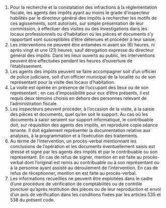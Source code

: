 1) Pour la recherche et la constatation des infractions à la réglementation fiscale, les agents des impôts ayant au moins le grade d’inspecteur habilités par le directeur général des impôts à rechercher les motifs de ces agissements, sont autorisés, sur simple présentation de leur commission, à effectuer des visites ou des investigations dans les locaux professionnels ou d’habitation où les pièces et documents s’y rapportant sont susceptibles d’être détenues et procéder à leur saisie.
2) Les interventions ne peuvent être entamées ni avant six (6) heures, ni après vingt et
une (21) heures, sauf dérogation expresse du directeur général des impôts. Dans les lieux ouverts au public, les interventions peuvent être effectuées pendant les heures d’ouverture de l’établissement.
3) Les agents des impôts peuvent se faire accompagner soit d’un officier de police
judiciaire, soit d’un officier municipal de la localité ou de son représentant pour la visite des locaux d’habitation.
4) La visite est opérée en présence de l’occupant des lieux ou de son représentant ;
en cas d’impossibilité pour eux d’être présents, il est requis deux témoins choisis en dehors des personnes relevant de l’administration fiscale.
5) Les inspecteurs peuvent procéder, à l’occasion de la visite, à la saisie des pièces
et documents, quel qu’en soit le support.
Au cas où les documents à saisir seraient sur support informatique, le contribuable doit, sur réquisition des agents des impôts, en reproduire copie séance tenante. Il doit également représenter la documentation relative aux analyses, à la programmation et à l’exécution des traitements.
6) Au  terme  de  l’intervention,  un  procès-verbal  mentionnant  les  conclusions  de
l’opération et les documents éventuellement saisis est dressé et signé par les agents des impôts et par le contribuable ou son représentant. En cas de refus de signer, mention en est faite au procès-verbal dont l’original est remis au contribuable ou à son représentant ou à  la  personne  ayant  assisté  au  déroulement  de  l’intervention.  En  cas  de  refus  de réceptionner, mention en est faite au procès-verbal.
7) Les  informations  recueillies  ne  peuvent  être  exploitées  dans  le  cadre  d’une
procédure de vérification de comptabilités ou de contrôle ponctuel qu’après restitution des pièces ou de leur reproduction et envoi d’un avis de vérification dans les conditions fixées par les articles 535 et 538 du présent code.
